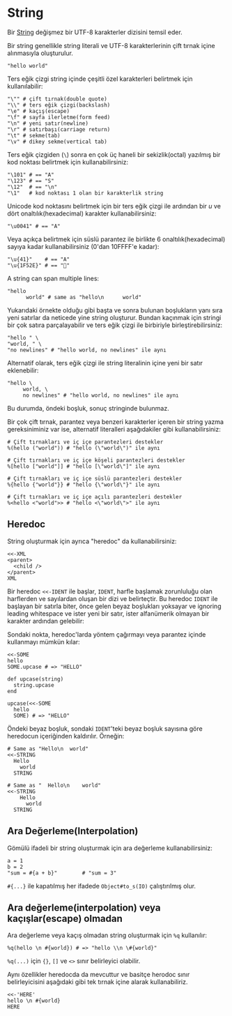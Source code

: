 # String

Bir [String](http://crystal-lang.org/api/String.html) değişmez bir UTF-8 karakterler dizisini temsil eder.

Bir string genellikle string literali ve UTF-8 karakterlerinin çift tırnak içine alınmasıyla oluşturulur.

```crystal
"hello world"
```

Ters eğik çizgi string içinde çeşitli özel karakterleri belirtmek için kullanılabilir:

```crystal
"\"" # çift tırnak(double quote)
"\\" # ters eğik çizgi(backslash)
"\e" # kaçış(escape)
"\f" # sayfa ilerletme(form feed)
"\n" # yeni satır(newline)
"\r" # satırbaşı(carriage return)
"\t" # sekme(tab)
"\v" # dikey sekme(vertical tab)
```

Ters eğik çizgiden (`\`) sonra en çok üç haneli bir sekizlik(octal) yazılmış bir kod noktası belirtmek için kullanabilirsiniz:

```crystal
"\101" # == "A"
"\123" # == "S"
"\12"  # == "\n"
"\1"   # kod noktası 1 olan bir karakterlik string
```

Unicode kod noktasını belirtmek için bir ters eğik çizgi ile ardından bir *u* ve dört onaltılık(hexadecimal) karakter kullanabilirsiniz:

```crystal
"\u0041" # == "A"
```

Veya açıkça belirtmek için süslü parantez ile birlikte 6 onaltılık(hexadecimal) sayıya kadar kullanabilirsiniz (0'dan 10FFFF'e kadar):

```crystal
"\u{41}"    # == "A"
"\u{1F52E}" # == "🔮"
```

A string can span multiple lines:

```crystal
"hello
      world" # same as "hello\n      world"
```

Yukarıdaki örnekte olduğu gibi başta ve sonra bulunan boşlukların yanı sıra yeni satırlar da neticede yine string oluşturur. Bundan kaçınmak için stringi bir çok satıra parçalayabilir ve ters eğik çizgi ile birbiriyle birleştirebilirsiniz:

```crystal
"hello " \
"world, " \
"no newlines" # "hello world, no newlines" ile aynı
```

Alternatif olarak, ters eğik çizgi ile string literalinin içine yeni bir satır eklenebilir:

```crystal
"hello \
     world, \
     no newlines" # "hello world, no newlines" ile aynı
```

Bu durumda, öndeki boşluk, sonuç stringinde bulunmaz.

Bir çok çift tırnak, parantez veya benzeri karakterler içeren bir string yazma gereksiniminiz var ise, alternatif literalleri aşağıdakiler gibi kullanabilirsiniz:

```crystal
# Çift tırnakları ve iç içe parantezleri destekler 
%(hello ("world")) # "hello (\"world\")" ile aynı

# Çift tırnakları ve iç içe köşeli parantezleri destekler 
%[hello ["world"]] # "hello [\"world\"]" ile aynı

# Çift tırnakları ve iç içe süslü parantezleri destekler 
%{hello {"world"}} # "hello {\"world\"}" ile aynı

# Çift tırnakları ve iç içe açılı parantezleri destekler 
%<hello <"world">> # "hello <\"world\">" ile aynı
```

## Heredoc

String oluşturmak için ayrıca "heredoc" da kullanabilirsiniz:

```crystal
<<-XML
<parent>
  <child />
</parent>
XML
```

Bir heredoc `<<-IDENT` ile başlar, `IDENT`, harfle başlamak zorunluluğu olan harflerden ve sayılardan oluşan bir dizi ve belirteçtir. Bu heredoc `IDENT` ile başlayan bir satırla biter, önce gelen beyaz boşlukları yoksayar ve ignoring leading whitespace ve ister yeni bir satır, ister alfanümerik olmayan bir karakter ardından gelebilir:

Sondaki nokta, heredoc'larda yöntem çağırmayı veya parantez içinde kullanmayı mümkün kılar:

```crystal
<<-SOME
hello
SOME.upcase # => "HELLO"

def upcase(string)
  string.upcase
end

upcase(<<-SOME
  hello
  SOME) # => "HELLO"
```

Öndeki beyaz boşluk, sondaki `IDENT`'teki beyaz boşluk sayısına göre  heredocun içeriğinden kaldırılır. Örneğin:

```crystal
# Same as "Hello\n  world"
<<-STRING
  Hello
    world
  STRING

# Same as "  Hello\n    world"
<<-STRING
    Hello
      world
  STRING
```

## Ara Değerleme(Interpolation)

Gömülü ifadeli bir string oluşturmak için ara değerleme kullanabilirsiniz:

```crystal
a = 1
b = 2
"sum = #{a + b}"        # "sum = 3"
```

`#{...}` ile kapatılmış her ifadede `Object#to_s(IO)` çalıştırılmış olur.

##  Ara değerleme(interpolation) veya kaçışlar(escape) olmadan

Ara değerleme veya kaçış olmadan string oluşturmak için `%q` kullanılır:

```crystal
%q(hello \n #{world}) # => "hello \\n \#{world}"
```

`%q(...)` için `{}`, `[]` ve `<>` sınır belirleyici olabilir.

Aynı özellikler heredocda da mevcuttur ve basitçe herodoc sınır belirleyicisini aşağıdaki gibi tek tırnak içine alarak kullanabiliriz.

```crystal
<<-'HERE'
hello \n #{world}
HERE
```
